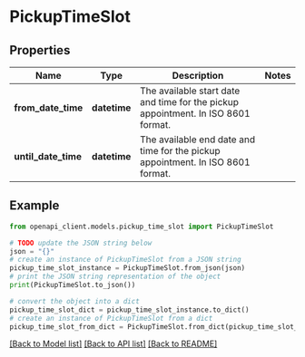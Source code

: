 # PickupTimeSlot


## Properties

Name | Type | Description | Notes
------------ | ------------- | ------------- | -------------
**from_date_time** | **datetime** | The available start date and time for the pickup appointment. In ISO 8601 format. | 
**until_date_time** | **datetime** | The available end date and time for the pickup appointment. In ISO 8601 format. | 

## Example

```python
from openapi_client.models.pickup_time_slot import PickupTimeSlot

# TODO update the JSON string below
json = "{}"
# create an instance of PickupTimeSlot from a JSON string
pickup_time_slot_instance = PickupTimeSlot.from_json(json)
# print the JSON string representation of the object
print(PickupTimeSlot.to_json())

# convert the object into a dict
pickup_time_slot_dict = pickup_time_slot_instance.to_dict()
# create an instance of PickupTimeSlot from a dict
pickup_time_slot_from_dict = PickupTimeSlot.from_dict(pickup_time_slot_dict)
```
[[Back to Model list]](../README.md#documentation-for-models) [[Back to API list]](../README.md#documentation-for-api-endpoints) [[Back to README]](../README.md)


